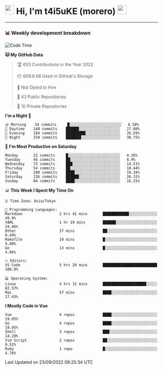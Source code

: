 <!-- Title -->
<h1>
    <img src="https://emojis.slackmojis.com/emojis/images/1600385609/10490/cactuar.gif?1600385609" width="30"/> 
    Hi, I'm t4i5uKE (morero) 
    <img src="https://emojis.slackmojis.com/emojis/images/1600385609/10490/cactuar.gif?1600385609" width="30"/>
</h1>

---

<h3> 📊 Weekly development breakdown </h3>
<!-- waka-readme-stats -->

<!--START_SECTION:waka-->
![Code Time](http://img.shields.io/badge/Code%20Time-1%2C212%20hrs%201%20min-blue)

**🐱 My GitHub Data** 

> 🏆 653 Contributions in the Year 2022
 > 
> 📦 609.6 kB Used in GitHub's Storage 
 > 
> 🚫 Not Opted to Hire
 > 
> 📜 43 Public Repositories 
 > 
> 🔑 10 Private Repositories  
 > 
**I'm a Night 🦉** 

```text
🌞 Morning    34 commits     █░░░░░░░░░░░░░░░░░░░░░░░░   6.58% 
🌆 Daytime    140 commits    ██████░░░░░░░░░░░░░░░░░░░   27.08% 
🌃 Evening    184 commits    █████████░░░░░░░░░░░░░░░░   35.59% 
🌙 Night      159 commits    ███████░░░░░░░░░░░░░░░░░░   30.75%

```
📅 **I'm Most Productive on Saturday** 

```text
Monday       22 commits     █░░░░░░░░░░░░░░░░░░░░░░░░   4.26% 
Tuesday      46 commits     ██░░░░░░░░░░░░░░░░░░░░░░░   8.9% 
Wednesday    75 commits     ███░░░░░░░░░░░░░░░░░░░░░░   14.51% 
Thursday     54 commits     ██░░░░░░░░░░░░░░░░░░░░░░░   10.44% 
Friday       100 commits    ████░░░░░░░░░░░░░░░░░░░░░   19.34% 
Saturday     136 commits    ██████░░░░░░░░░░░░░░░░░░░   26.31% 
Sunday       84 commits     ████░░░░░░░░░░░░░░░░░░░░░   16.25%

```


📊 **This Week I Spent My Time On** 

```text
⌚︎ Time Zone: Asia/Tokyo

💬 Programming Languages: 
Markdown                 2 hrs 41 mins       ████████████░░░░░░░░░░░░░   49.0% 
YAML                     1 hr 19 mins        ██████░░░░░░░░░░░░░░░░░░░   24.06% 
Other                    27 mins             ██░░░░░░░░░░░░░░░░░░░░░░░   8.49% 
Makefile                 19 mins             █░░░░░░░░░░░░░░░░░░░░░░░░   5.88% 
Go                       13 mins             █░░░░░░░░░░░░░░░░░░░░░░░░   4.06%

🔥 Editors: 
VS Code                  5 hrs 28 mins       █████████████████████████   100.0%

💻 Operating System: 
Linux                    4 hrs 31 mins       ████████████████████░░░░░   82.57% 
Mac                      57 mins             ████░░░░░░░░░░░░░░░░░░░░░   17.43%

```

**I Mostly Code in Vue** 

```text
Vue                      4 repos             ████░░░░░░░░░░░░░░░░░░░░░   19.05% 
Go                       4 repos             ████░░░░░░░░░░░░░░░░░░░░░   19.05% 
Shell                    3 repos             ███░░░░░░░░░░░░░░░░░░░░░░   14.29% 
Vim Script               2 repos             ██░░░░░░░░░░░░░░░░░░░░░░░   9.52% 
Ruby                     1 repo              █░░░░░░░░░░░░░░░░░░░░░░░░   4.76%

```



 Last Updated on 23/09/2022 08:25:34 UTC
<!--END_SECTION:waka-->
